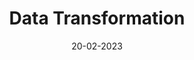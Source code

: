 ---
title: Data Transformation
tags: datatransformation transformation
feed: hide
date: 20-02-2023
---